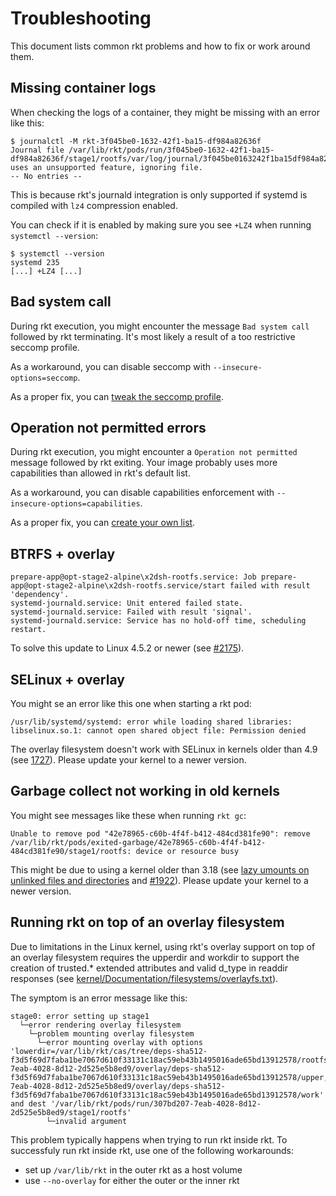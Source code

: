 # Troubleshooting

This document lists common rkt problems and how to fix or work around them.

## Missing container logs

When checking the logs of a container, they might be missing with an error like this:

```
$ journalctl -M rkt-3f045be0-1632-42f1-ba15-df984a82636f
Journal file /var/lib/rkt/pods/run/3f045be0-1632-42f1-ba15-df984a82636f/stage1/rootfs/var/log/journal/3f045be0163242f1ba15df984a82636f/system.journal uses an unsupported feature, ignoring file.
-- No entries --
```

This is because rkt's journald integration is only supported if systemd is compiled with `lz4` compression enabled.

You can check if it is enabled by making sure you see `+LZ4` when running `systemctl --version`:

```
$ systemctl --version
systemd 235
[...] +LZ4 [...]
```

## Bad system call

During rkt execution, you might encounter the message `Bad system call` followed by rkt terminating.
It's most likely a result of a too restrictive seccomp profile.

As a workaround, you can disable seccomp with `--insecure-options=seccomp`.

As a proper fix, you can [tweak the seccomp profile][seccomp-guide].

## Operation not permitted errors

During rkt execution, you might encounter a `Operation not permitted` message followed by rkt exiting.
Your image probably uses more capabilities than allowed in rkt's default list.

As a workaround, you can disable capabilities enforcement with `--insecure-options=capabilities`.

As a proper fix, you can [create your own list][capabilities-guide].

## BTRFS + overlay

```
prepare-app@opt-stage2-alpine\x2dsh-rootfs.service: Job prepare-app@opt-stage2-alpine\x2dsh-rootfs.service/start failed with result 'dependency'.
systemd-journald.service: Unit entered failed state.
systemd-journald.service: Failed with result 'signal'.
systemd-journald.service: Service has no hold-off time, scheduling restart.
```

To solve this update to Linux 4.5.2 or newer (see [#2175](https://github.com/rkt/rkt/issues/2175)).

## SELinux + overlay

You might se an error like this one when starting a rkt pod:

```
/usr/lib/systemd/systemd: error while loading shared libraries: libselinux.so.1: cannot open shared object file: Permission denied
```

The overlay filesystem doesn't work with SELinux in kernels older than 4.9 (see [1727](https://github.com/rkt/rkt/issues/1727)).
Please update your kernel to a newer version.

## Garbage collect not working in old kernels

You might see messages like these when running `rkt gc`:

```
Unable to remove pod "42e78965-c60b-4f4f-b412-484cd381fe90": remove /var/lib/rkt/pods/exited-garbage/42e78965-c60b-4f4f-b412-484cd381fe90/stage1/rootfs: device or resource busy
```

This might be due to using a kernel older than 3.18 (see [lazy umounts on unlinked files and directories](https://github.com/torvalds/linux/commit/8ed936b) and [#1922](https://github.com/rkt/rkt/issues/1922)).
Please update your kernel to a newer version.

## Running rkt on top of an overlay filesystem

Due to limitations in the Linux kernel, using rkt's overlay support on top of an overlay filesystem requires the upperdir and workdir to support the creation of trusted.* extended attributes and valid d_type in readdir responses (see [kernel/Documentation/filesystems/overlayfs.txt](https://www.kernel.org/doc/Documentation/filesystems/overlayfs.txt)).

The symptom is an error message like this:

```
stage0: error setting up stage1
  └─error rendering overlay filesystem
    └─problem mounting overlay filesystem
      └─error mounting overlay with options 'lowerdir=/var/lib/rkt/cas/tree/deps-sha512-f3d5f69d7faba1be7067d610f33131c18ac59eb43b1495016ade65bd13912578/rootfs,upperdir=/var/lib/rkt/pods/run/307bd207-7eab-4028-8d12-2d525e5b8ed9/overlay/deps-sha512-f3d5f69d7faba1be7067d610f33131c18ac59eb43b1495016ade65bd13912578/upper,workdir=/var/lib/rkt/pods/run/307bd207-7eab-4028-8d12-2d525e5b8ed9/overlay/deps-sha512-f3d5f69d7faba1be7067d610f33131c18ac59eb43b1495016ade65bd13912578/work' and dest '/var/lib/rkt/pods/run/307bd207-7eab-4028-8d12-2d525e5b8ed9/stage1/rootfs'
        └─invalid argument
```

This problem typically happens when trying to run rkt inside rkt.
To successfuly run rkt inside rkt, use one of the following workarounds:
- set up `/var/lib/rkt` in the outer rkt as a host volume
- use `--no-overlay` for either the outer or the inner rkt

[capabilities-guide]: capabilities-guide.md
[seccomp-guide]: seccomp-guide.md
